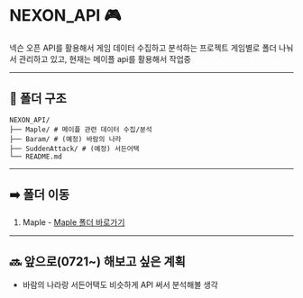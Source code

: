 # NEXON_API 🎮

넥슨 오픈 API를 활용해서 게임 데이터 수집하고 분석하는 프로젝트 
게임별로 폴더 나눠서 관리하고 있고, 현재는 메이플 api를 활용해서 작업중

---

## 📁 폴더 구조

```
NEXON_API/
├── Maple/ # 메이플 관련 데이터 수집/분석
├── Baram/ # (예정) 바람의 나라
├── SuddenAttack/ # (예정) 서든어택
└── README.md
```
---

## ➡️ 폴더 이동
1. Maple - [Maple 폴더 바로가기](https://github.com/pjjongho/NEXON_API/tree/main/Maple)
 

---


## 🔜 앞으로(0721~) 해보고 싶은 계획

- 바람의 나라랑 서든어택도 비슷하게 API 써서 분석해볼 생각
